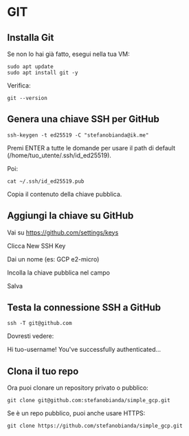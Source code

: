 # GIT

## Installa Git

Se non lo hai già fatto, esegui nella tua VM:

```
sudo apt update
sudo apt install git -y
```

Verifica:

```
git --version
```

## Genera una chiave SSH per GitHub

```
ssh-keygen -t ed25519 -C "stefanobianda@ik.me"
```

Premi ENTER a tutte le domande per usare il path di default (/home/tuo_utente/.ssh/id_ed25519).

Poi:

```
cat ~/.ssh/id_ed25519.pub
```

Copia il contenuto della chiave pubblica.

## Aggiungi la chiave su GitHub

Vai su https://github.com/settings/keys

Clicca New SSH Key

Dai un nome (es: GCP e2-micro)

Incolla la chiave pubblica nel campo

Salva

## Testa la connessione SSH a GitHub

```
ssh -T git@github.com
```

Dovresti vedere:

Hi tuo-username! You've successfully authenticated...

## Clona il tuo repo

Ora puoi clonare un repository privato o pubblico:

```
git clone git@github.com:stefanobianda/simple_gcp.git
```
Se è un repo pubblico, puoi anche usare HTTPS:

```
git clone https://github.com/stefanobianda/simple_gcp.git
```


